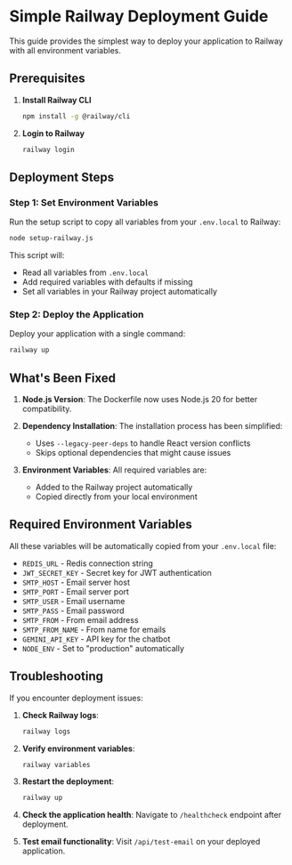# Simple Railway Deployment Guide

This guide provides the simplest way to deploy your application to Railway with all environment variables.

## Prerequisites

1. **Install Railway CLI**

   ```bash
   npm install -g @railway/cli
   ```

2. **Login to Railway**

   ```bash
   railway login
   ```

## Deployment Steps

### Step 1: Set Environment Variables

Run the setup script to copy all variables from your `.env.local` to Railway:

```bash
node setup-railway.js
```

This script will:
- Read all variables from `.env.local`
- Add required variables with defaults if missing
- Set all variables in your Railway project automatically

### Step 2: Deploy the Application

Deploy your application with a single command:

```bash
railway up
```

## What's Been Fixed

1. **Node.js Version**: The Dockerfile now uses Node.js 20 for better compatibility.

2. **Dependency Installation**: The installation process has been simplified:
   - Uses `--legacy-peer-deps` to handle React version conflicts
   - Skips optional dependencies that might cause issues

3. **Environment Variables**: All required variables are:
   - Added to the Railway project automatically
   - Copied directly from your local environment

## Required Environment Variables

All these variables will be automatically copied from your `.env.local` file:

- `REDIS_URL` - Redis connection string
- `JWT_SECRET_KEY` - Secret key for JWT authentication
- `SMTP_HOST` - Email server host
- `SMTP_PORT` - Email server port
- `SMTP_USER` - Email username
- `SMTP_PASS` - Email password
- `SMTP_FROM` - From email address
- `SMTP_FROM_NAME` - From name for emails
- `GEMINI_API_KEY` - API key for the chatbot
- `NODE_ENV` - Set to "production" automatically

## Troubleshooting

If you encounter deployment issues:

1. **Check Railway logs**:
   ```bash
   railway logs
   ```

2. **Verify environment variables**:
   ```bash
   railway variables
   ```

3. **Restart the deployment**:
   ```bash
   railway up
   ```

4. **Check the application health**:
   Navigate to `/healthcheck` endpoint after deployment.

5. **Test email functionality**:
   Visit `/api/test-email` on your deployed application.
